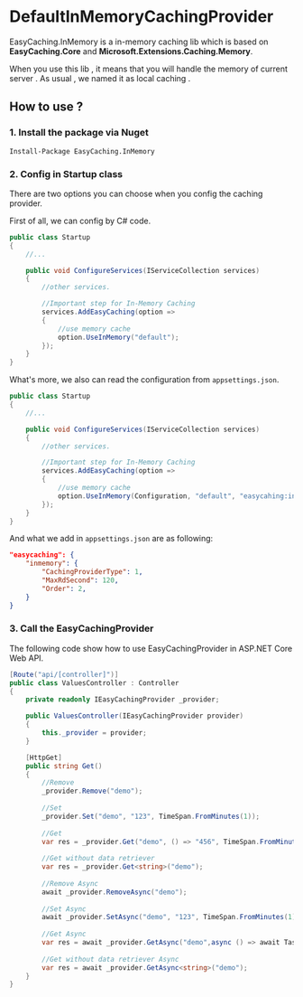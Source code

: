 # DefaultInMemoryCachingProvider

EasyCaching.InMemory is a in-memory caching lib which is based on **EasyCaching.Core** and **Microsoft.Extensions.Caching.Memory**.

When you use this lib , it means that you will handle the memory of current server . As usual , we named it as local caching .

## How to use ?

### 1. Install the package via Nuget

```
Install-Package EasyCaching.InMemory
```

### 2. Config in Startup class

There are two options you can choose when you config the caching provider.

First of all, we can config by C# code.

```csharp
public class Startup
{
    //...

    public void ConfigureServices(IServiceCollection services)
    {
        //other services.

        //Important step for In-Memory Caching
        services.AddEasyCaching(option =>
        {
            //use memory cache
            option.UseInMemory("default");
        });
    }
}
```

What's more, we also can read the configuration from `appsettings.json`.

```csharp
public class Startup
{
    //...

    public void ConfigureServices(IServiceCollection services)
    {
        //other services.

        //Important step for In-Memory Caching
        services.AddEasyCaching(option =>
        {
            //use memory cache
            option.UseInMemory(Configuration, "default", "easycahing:inmemory");
        });
    }
}
```

And what we add in `appsettings.json` are as following:

```JSON
"easycaching": {
    "inmemory": {
        "CachingProviderType": 1,
        "MaxRdSecond": 120,
        "Order": 2,
    }
}
```

### 3. Call the EasyCachingProvider

The following code show how to use EasyCachingProvider in ASP.NET Core Web API.

```csharp
[Route("api/[controller]")]
public class ValuesController : Controller
{
    private readonly IEasyCachingProvider _provider;

    public ValuesController(IEasyCachingProvider provider)
    {
        this._provider = provider;
    }

    [HttpGet]
    public string Get()
    {
        //Remove
        _provider.Remove("demo");
        
        //Set
        _provider.Set("demo", "123", TimeSpan.FromMinutes(1));
            
        //Get
        var res = _provider.Get("demo", () => "456", TimeSpan.FromMinutes(1));
        
        //Get without data retriever
        var res = _provider.Get<string>("demo");
        
        //Remove Async
        await _provider.RemoveAsync("demo");
           
        //Set Async
        await _provider.SetAsync("demo", "123", TimeSpan.FromMinutes(1));   
            
        //Get Async    
        var res = await _provider.GetAsync("demo",async () => await Task.FromResult("456"), TimeSpan.FromMinutes(1));   
        
        //Get without data retriever Async
        var res = await _provider.GetAsync<string>("demo");
    }
}
```
